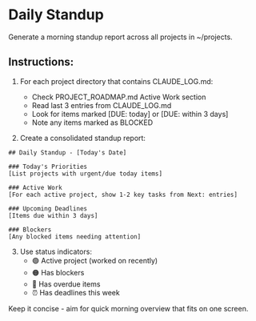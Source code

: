 # Daily Standup

Generate a morning standup report across all projects in ~/projects.

## Instructions:
1. For each project directory that contains CLAUDE_LOG.md:
   - Check PROJECT_ROADMAP.md Active Work section
   - Read last 3 entries from CLAUDE_LOG.md
   - Look for items marked [DUE: today] or [DUE: within 3 days]
   - Note any items marked as BLOCKED

2. Create a consolidated standup report:

```
## Daily Standup - [Today's Date]

### Today's Priorities
[List projects with urgent/due today items]

### Active Work
[For each active project, show 1-2 key tasks from Next: entries]

### Upcoming Deadlines
[Items due within 3 days]

### Blockers
[Any blocked items needing attention]
```

3. Use status indicators:
   - 🟢 Active project (worked on recently)
   - 🟠 Has blockers
   - 🔴 Has overdue items
   - ⏰ Has deadlines this week

Keep it concise - aim for quick morning overview that fits on one screen.
